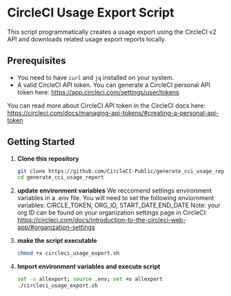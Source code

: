 # CircleCI Usage Export Script

This script programmatically creates a usage export using the CircleCI v2 API and downloads related usage export reports locally. 

## Prerequisites

- You need to have `curl` and `jq` installed on your system.
- A valid CircleCI API token. You can generate a CircleCI personal API token here: https://app.circleci.com/settings/user/tokens 

You can read more about CircleCI API token in the CircleCI docs here: https://circleci.com/docs/managing-api-tokens/#creating-a-personal-api-token

## Getting Started

1. **Clone this repository** 
   ```bash
   git clone https://github.com/CircleCI-Public/generate_cci_usage_report.git
   cd generate_cci_usage_report
   
2. **update environment variables**
    We reccomend settings environment variables in a .env file. 
    You will need to set the following enviornment variables: 
         CIRCLE_TOKEN, ORG_ID, START_DATE,END_DATE
         Note: your org ID can be found on your organization settings page in CircleCI: https://circleci.com/docs/introduction-to-the-circleci-web-app/#organization-settings

3. **make the script executable** 
    ```bash
    chmod +x circleci_usage_export.sh

4. **Import environment variables and execute script**
    ```bash
    set -o allexport; source .env; set +o allexport
    ./circleci_usage_export.sh

